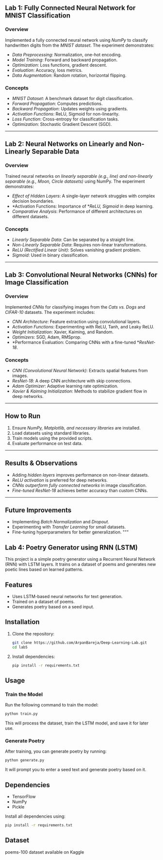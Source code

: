 ## Lab 1: Fully Connected Neural Network for MNIST Classification

### Overview
Implemented a fully connected neural network using *NumPy* to classify handwritten digits from the *MNIST dataset*. The experiment demonstrates:
- *Data Preprocessing*: Normalization, one-hot encoding.
- *Model Training*: Forward and backward propagation.
- *Optimization*: Loss functions, gradient descent.
- *Evaluation*: Accuracy, loss metrics.
- *Data Augmentation*: Random rotation, horizontal flipping.

### Concepts
- *MNIST Dataset*: A benchmark dataset for digit classification.
- *Forward Propagation*: Computes predictions.
- *Backward Propagation*: Updates weights using gradients.
- *Activation Functions*: ReLU, Sigmoid for non-linearity.
- *Loss Function*: Cross-entropy for classification tasks.
- *Optimization*: Stochastic Gradient Descent (SGD).

---

## Lab 2: Neural Networks on Linearly and Non-Linearly Separable Data

### Overview
Trained neural networks on *linearly separable (e.g., line) and non-linearly separable (e.g., Moon, Circle datasets)* using NumPy. The experiment demonstrates:
- *Effect of Hidden Layers*: A single-layer network struggles with complex decision boundaries.
- *Activation Functions: Importance of **ReLU, Sigmoid* in deep learning.
- *Comparative Analysis*: Performance of different architectures on different datasets.

### Concepts
- *Linearly Separable Data*: Can be separated by a straight line.
- *Non-Linearly Separable Data*: Requires non-linear transformations.
- *ReLU (Rectified Linear Unit)*: Solves vanishing gradient problem.
- *Sigmoid*: Used in binary classification.

---

## Lab 3: Convolutional Neural Networks (CNNs) for Image Classification

### Overview
Implemented *CNNs* for classifying images from the *Cats vs. Dogs* and *CIFAR-10* datasets. The experiment includes:
- *CNN Architecture*: Feature extraction using convolutional layers.
- *Activation Functions*: Experimenting with ReLU, Tanh, and Leaky ReLU.
- *Weight Initialization*: Xavier, Kaiming, and Random.
- *Optimizers*: SGD, Adam, RMSprop.
- *Performance Evaluation: Comparing CNNs with a fine-tuned **ResNet-18*.

### Concepts
- *CNN (Convolutional Neural Network)*: Extracts spatial features from images.
- *ResNet-18*: A deep CNN architecture with skip connections.
- *Adam Optimizer*: Adaptive learning rate optimization.
- *Xavier & Kaiming Initialization*: Methods to stabilize gradient flow in deep networks.

---

## How to Run
1. Ensure *NumPy, Matplotlib, and necessary libraries* are installed.
2. Load datasets using standard libraries.
3. Train models using the provided scripts.
4. Evaluate performance on test data.

---

## Results & Observations
- Adding *hidden layers* improves performance on non-linear datasets.
- *ReLU activation* is preferred for deep networks.
- *CNNs outperform fully connected networks* in image classification.
- *Fine-tuned ResNet-18* achieves better accuracy than custom CNNs.

---

## Future Improvements
- Implementing *Batch Normalization* and *Dropout*.
- Experimenting with *Transfer Learning* for small datasets.
- Fine-tuning hyperparameters for better generalization.
"""

## Lab 4:  Poetry Generator using RNN (LSTM)

This project is a simple poetry generator using a Recurrent Neural Network (RNN) with LSTM layers. It trains on a dataset of poems and generates new poetic lines based on learned patterns.

## Features
- Uses LSTM-based neural networks for text generation.
- Trained on a dataset of poems.
- Generates poetry based on a seed input.

## Installation
1. Clone the repository:
   ```sh
   git clone https://github.com/ArpanBareja/Deep-Learning-Lab.git
   cd lab5
   ```
2. Install dependencies:
   ```sh
   pip install -r requirements.txt
   ```

## Usage

### Train the Model
Run the following command to train the model:
```sh
python train.py
```
This will process the dataset, train the LSTM model, and save it for later use.

### Generate Poetry
After training, you can generate poetry by running:
```sh
python generate.py
```
It will prompt you to enter a seed text and generate poetry based on it.

## Dependencies
- TensorFlow
- NumPy
- Pickle

Install all dependencies using:
```sh
pip install -r requirements.txt
```

## Dataset
poems-100 dataset available on Kaggle
